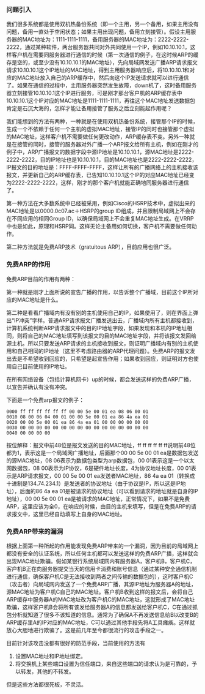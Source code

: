 ### 问题引入

我们很多系统都是使用双机热备份系统（即一个主用，另一个备用，如果主用没有问题，备用一直处于空闲状态；如果主用出现问题，备用立刻接管）。假设主用服务器的MAC地址为：1111-1111-1111，备用服务器的MAC地址为：2222-2222-2222，通过某种软件，两台服务器共同对外共同使用一个IP，例如10.10.10.1，这样客户机在需要同服务器进行通信的时候（第一次通信的例子，在这时候ARP的缓存是空的，或至少没有10.10.10.1的MAC地址），先向局域网发送广播ARP请求报文请求10.10.10.1这个IP地址的MAC地址，得到主用服务器响应后，将10.10.10.1和对应的MAC地址放入自己的ARP缓存中，然后向这个IP发送请求就可以进行通信了。如果在通信的过程中，主用服务器突然发生故障，down机了，这时备用服务器立刻接管10.10.10.1这个IP进行服务，可是刚才那台客户机的ARP缓存表中10.10.10.1这个IP对应的MAC地址是1111-1111-1111，再往这个MAC地址发送数据包肯定是石沉大海的，怎样才能让备用接管了服务之后立刻能起作用呢？

我们能想到的方法有两种，一种就是在使用双机热备份系统，接管那个IP的时候，生成一个不依赖于任何一个主机的虚拟MAC地址，接管IP的同时也接管那个虚拟的MAC地址，这样客户机不需要做任何更改动作，ARP缓存表不变。另外一种就是在接管的同时，接管的服务器对外广播一个ARP报文给所有主机，例如在刚才的例子中，ARP广播报文的数据字段中源IP地址是10.10.10.1，源MAC地址是2222-2222-2222，目的IP地址也是10.10.10.1，目的MAC地址也是2222-2222-2222，IP报文的目的地址是：FFFF-FFFF-FFFF，这样让所有的广播网络上的主机接收该报文，并更新自己的ARP缓存表，已告知10.10.10.1这个IP的对应MAC地址已经变为2222-2222-2222，这样，刚才的那个客户机就能正确地同服务器进行通信了。

第一种方法在大多数系统中已经被采用，例如Cisco的HSRP技术中，虚拟出来的MAC地址是以0000.0c07.ac＋HSRP的group ID组成，并且限制局域网上不会存在不同应用的相同Group ID，以确保局域网上不会重复MAC地址生成。在VRRP中也是如此，原理和HSRP同。这样无论主备用如何切换，客户机不需要做任何动作。

第二种方法就是免费ARP技术（gratuitous ARP），目前应用也很广泛。

### 免费ARP的作用

免费ARP目前的作用有两种：

第一种就是刚才上面所说的宣告广播的作用，以告诉整个广播域，目前这个IP所对应的MAC地址是什么。

第二种是看看广播域内有没有别的主机使用自己的IP，如果使用了，则在界面上弹出“IP冲突”字样。普通ARP请求报文广播发送出去，广播域内所有主机都接收到，计算机系统判断ARP请求报文中的目的IP地址字段，如果发现和本机的IP地址相同，则将自己的MAC地址填写到该报文的目的MAC地址字段，并将该报文发回给源主机。所以只要发送ARP请求的主机接收到报文，则证明广播域内有别的主机使用和自己相同的IP地址（这里不考虑路由器的ARP代理问题）。免费ARP的报文发出去是不希望收到回应的，只希望是起宣告作用；如果收到回应，则证明对方也使用自己目前使用的IP地址。

在所有网络设备（包括计算机网卡）up的时候，都会发送这样的免费ARP广播，以宣告并确认有没有冲突。

下面是一个免费arp报文的例子：
```
0000 ff ff ff ff ff ff 00 00 5e 00 01 ea 08 06 00 01
0010 08 00 06 04 00 01 00 00 5e 00 01 ea 86 4a ea 01
0020 00 00 5e 00 01 ea 86 4a ea 01 00 00 00 00 00 00
0030 00 00 00 00 00 00 00 00 00 00 00 00 00 00 00 00
0040 00 00 00 00
```

按位解释：报文中前48位是报文发送的目的MAC地址，ff ff ff ff ff ff说明前48位都为1，表示这是一个局域网广播地址，后面那个00 00 5e 00 01 ea是数据包发送的源MAC地址，08 06表示为数据包类型为arp数据包，00 01表示这是一个以太网数据包，08 00表示为IP协议，6是硬件地址长度，4为协议地址长度，00 01表示是ARP请求报文，00 00 5e 00 01 ea发送者MAC地址，86 4a ea 01（转换成十进制是134.74.234.1）是发送者的协议地址（由于协议是IP，所以这是IP地址），后面的86 4a ea 01是被请求的协议地址（可以看到请求的地址就是自身的IP地址），00 00 5e 00 01 ea是被请求的MAC地址，正常情况下，如果不是免费ARP，这里应该为全0，在响应的时候，由目的主机来填写，但是在免费ARP的请求报文中，这里已经自动填写上自身的MAC地址。

### 免费ARP带来的漏洞

根据上面第一种所起的作用能发现免费ARP带来的一个漏洞，因为目前的局域网上都没有安全的认证系统，所以任何主机都可以发送这样的免费ARP广播，这样就会出现MAC地址欺骗。假如某银行系统局域网内有服务器A，客户机B，客户机C，客户机B正在向服务器提交当天的信用卡消费和账号信息（通过某种安全通信机制进行通信，确保客户机C是无法接收到两者之间传输的数据包的），这时客户机C（攻击者）向局域网内发送了一个免费ARP广播，其源IP地址为服务器A的地址，源MAC地址为客户机C自己的MAC地址。客户机B收到这样的报文后，会将自己ARP缓存中服务器A的MAC地址改为客户机C的MAC地址，这就形成了MAC地址欺骗，这样客户机B会将所有该发给服务器A的信息都发送给客户机C，C在通过抓包分析就知道了很多不该知道的信息。通常为了确保A不再发送信息给B以改变B的ARP缓存里A的IP对应的MAC地址，C可以通过其他手段先将A工具瘫痪。这样就放心大胆地进行欺骗了。这是前几年至今都很流行的攻击手段之一。

目前针对该攻击没都有很好的防范手段，当前使用的方法有

1. 设置MAC地址和IP地址绑定。
2. 将交换机上某些端口设置为信任端口，来自这些端口的请求认为是可靠的，予以转发，其他的不转发。

但是这些方法都很死板，不灵活。
